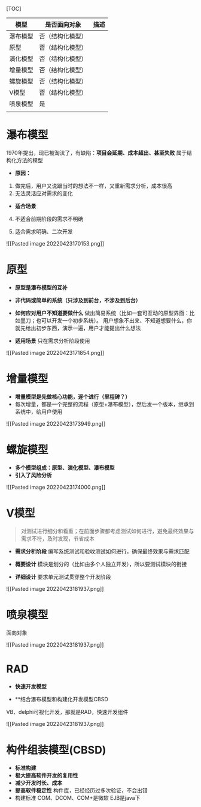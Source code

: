 [TOC]

| 模型     | 是否面向对象     | 描述 |
| -------- | ---------------- | ---- |
| 瀑布模型 | 否（结构化模型） |      |
| 原型     | 否（结构化模型） |      |
| 演化模型 | 否（结构化模型） |      |
| 增量模型 | 否（结构化模型） |      |
| 螺旋模型 | 否（结构化模型） |      |
| V模型    | 否（结构化模型） |      |
| 喷泉模型 | 是               |      |
|          |                  |      |

# 瀑布模型
1970年提出，现已被淘汰了，有缺陷：**项目会延期、成本超出、甚至失败**
属于结构化方法的模型

* **原因：**
1. 做完后，用户又说跟当时的想法不一样，又重新需求分析，成本很高
2. 无法灵活应对需求的变化

* **适合场景**
4. 不适合前期阶段的需求不明确

2. 适合需求明确、二次开发


![[Pasted image 20220423170153.png]]

# 原型
* **原型是瀑布模型的互补**

* **非代码或简单的系统（只涉及到前台，不涉及到后台）**

* **如何应对用户不知道要做什么**
做出简易系统（比如一套可互动的原型界面：比如墨刀；也可以开发一个初步系统）。
用户想象不出来、不知道想要什么，你就先给出初步东西，演示一遍，用户才能提出什么想法

* **适用场景**
只在需求分析阶段使用

![[Pasted image 20220423171854.png]]

# 增量模型
* **增量模型是先做核心功能，逐个进行（里程碑？）**
* 每次增量，都是一个完整的流程（原型+瀑布模型），然后发一个版本，继承到系统中，给用户使用

![[Pasted image 20220423173949.png]]

# 螺旋模型
* **多个模型组成：原型、演化模型、瀑布模型**
* **引入了风险分析**

![[Pasted image 20220423174000.png]]

# V模型
> 对测试进行细分和看重；在前面步骤都考虑测试如何进行，避免最终效果与需求不符，及时发现，节省成本

* **需求分析阶段**
编写系统测试和验收测试如何进行，确保最终效果与需求匹配

* **概要设计**
模块是划分的（比如由多个人独立开发），所以要测试模块的衔接

* **详细设计**
要求单元测试贯穿整个开发阶段

![[Pasted image 20220423181937.png]]

# 喷泉模型
面向对象

![[Pasted image 20220423181937.png]]

# RAD
* **快速开发模型**

* **结合瀑布模型和构建化开发模型CBSD

VB、delphi可视化开发，那就是RAD，快速开发组件

![[Pasted image 20220423181937.png]]

# 构件组装模型(CBSD)
* **标准构建**
* **极大提高软件开发的复用性**
* **减少开发时长、成本**
* **提高软件稳定性**
构件库，已经经历过多次验证，不会出错
* 构建标准
COM、DCOM、COM+是微软
EJB是java下